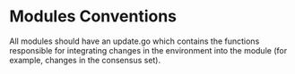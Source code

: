 Modules Conventions
===================

All modules should have an update.go which contains the functions responsible
for integrating changes in the environment into the module (for example,
changes in the consensus set).
